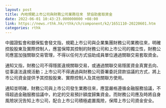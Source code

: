 ```yaml
---
layout: post
title: 內地規範上市公司與財務公司業務往來　禁協助套取資金
date: 2022-06-01 10:43:23.000000000 +08:00
link: https://news.rthk.hk/rthk/ch/component/k2/1651110-20220601.htm
categories: rthk
---
```


中國證監會和銀保監會發文指，規範上市公司與企業集團財務公司業務往來，明確控股股東及實際控制人，應當保障其控制的財務公司和上市公司的獨立性，財務公司應當加強關聯交易管理，不得以任何方式協助成員單位通過關聯交易套取資金。

通知又指，財務公司不得隱匿違規關聯交易，或通過關聯交易隱匿資金真實去向、從事違法違規活動；上市公司不得通過與財務公司簽署委託貸款協議的方式，將上市公司資金提供予其控股股東、實際控制人及其他關聯方使用。

通知並明確，財務公司與上市公司發生業務往來，應當嚴格遵循金融服務協議，不得超過金融服務協議中，約定的交易預計額度歸集資金。而財務公司應及時將自身風險狀況告知上市公司，配合上市公司積極處置風險，保障上市公司資金安全。

